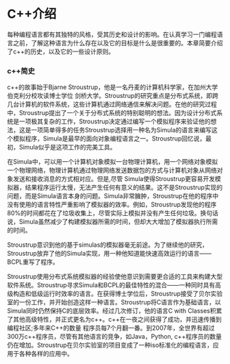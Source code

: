# C++介绍

每种编程语言都有其独特的风格，受其历史和设计的影响。在认真学习一门编程语言之前，了解这种语言为什么存在以及它的目标是什么是很重要的。本章简要介绍了c++的历史，以及它的一些设计原则。

### c++简史

c++的故事始于Bjarne Stroustrup，他是一名丹麦的计算机科学家，在加州大学伯克利分校攻读博士学位 剑桥大学。Stroustrup的研究重点是分布式系统，即跨几台计算机的软件系统，这些计算机通过网络通信来解决问题。在他的研究过程中，Stroustrup提出了一个关于分布式系统的特别聪明的想法。因为设计分布式系统是一项极其复杂的工作，Stroustrup决定通过编写一个模拟程序来验证他的想法，这是一项简单得多的任务Stroustrup选择用一种名为Simula的语言来编写这个模拟程序，Simula是最早的面向对象编程语言之一。Stroustrup回忆说，最初，Simula似乎是这项工作的完美工具。

在Simula中，可以用一个计算机对象模拟一台物理计算机，用一个网络对象模拟一个物理网络，物理计算机通过物理网络发送数据包的方式与计算机对象从网络对象发送和接收消息的方式相对应。但是,尽管 Simula使得Stroustrup更容易开发模拟器，结果程序运行太慢，无法产生任何有意义的结果。这不是Stroustrup实现的问题，而是Simula语言本身的问题。Simula非常臃肿，Stroustrup在他的程序中没有使用的语言特性严重影响了模拟器的效率。例如，Stroustrup发现他的程序80%的时间都花在了垃圾收集上，尽管实际上模拟并没有产生任何垃圾。换句话说，Simula虽然减少了构建模拟器所需的时间，但却大大增加了模拟器执行所需的时间。

Stroustrup意识到他的基于simulas的模拟器毫无前途。为了继续他的研究， Stroustrup放弃了他的Simula实现，用一种他知道能快速高效运行的语言——BCPL重写了程序。

Stroustrup使用分布式系统模拟器的经验使他意识到需要更合适的工具来构建大型软件系统。Stroustrup寻求Simula和BCPL的最佳特性的混合——一种同时具有高级构造和低级运行时效率的语言。在获得博士学位后，Stroustrup接受了贝尔实验室的一份工作，并开始创造这样一种语言。Stroustrup将C语言作为基础语言，以 Simula同时仍然保持C的底层效率。经过几次修订，他的语言C with Classes积累了其他高级特性，并正式更名为c++。c++在一夜之间获得了成功，并迅速传播到编程社区;多年来C++的数量 程序员每7个月翻一番。到2007年，全世界有超过300万c++程序员，尽管有其他语言的竞争，如Java，Python, c++程序员的数量仍在增加。Stroustrup在贝尔实验室的项目变成了一种iso标准化的编程语言，应用于各种各样的应用中。



